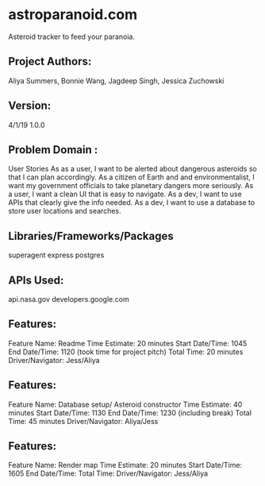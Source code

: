 # astroparanoid.com
Asteroid tracker to feed your paranoia. 

## Project Authors:
Aliya Summers, Bonnie Wang, Jagdeep Singh, Jessica Zuchowski

## Version:
4/1/19 1.0.0

## Problem Domain :
User Stories
As as a user, I want to be alerted about dangerous asteroids so that I can plan accordingly.
As a citizen of Earth and and environmentalist, I want my government officials to take planetary dangers more seriously.
As a user, I want a clean UI that is easy to navigate.
As a dev, I want to use APIs that clearly give the info needed. 
As a dev, I want to use a database to store user locations and searches.

## Libraries/Frameworks/Packages
superagent
express
postgres

## APIs Used:
api.nasa.gov
developers.google.com

## Features:
Feature Name: Readme
Time Estimate: 20 minutes
Start Date/Time: 1045
End Date/Time: 1120 (took time for project pitch)
Total Time: 20 minutes
Driver/Navigator: Jess/Aliya

## Features:
Feature Name: Database setup/ Asteroid constructor
Time Estimate: 40 minutes
Start Date/Time: 1130
End Date/Time: 1230 (including break)
Total Time: 45 minutes
Driver/Navigator: Aliya/Jess

## Features:
Feature Name: Render map
Time Estimate: 20 minutes
Start Date/Time: 1605
End Date/Time: 
Total Time: 
Driver/Navigator: Jess/Aliya


